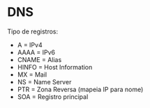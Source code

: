 # DNS

Tipo de registros:
  - A = IPv4
  - AAAA = IPv6
  - CNAME = Alias
  - HINFO = Host Information
  - MX = Mail
  - NS = Name Server
  - PTR = Zona Reversa (mapeia IP para nome)
  - SOA = Registro principal
